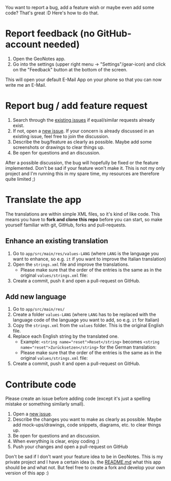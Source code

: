 
You want to report a bug, add a feature wish or maybe even add some code?
That's great :D Here's how to do that.

# Report feedback (no GitHub-account needed)

1. Open the GeoNotes app.
2. Go into the settings (upper right menu → "Settings"/gear-icon) and click on the "Feedback" button at the bottom of the screen.

This will open your default E-Mail App on your phone so that you can now write me an E-Mail.

# Report bug / add feature request

1. Search through the [existing issues](https://github.com/hauke96/GeoNotes/issues) if equal/similar requests already exist.
2. If not, open a [new issue](https://github.com/hauke96/GeoNotes/issues/new). If your concern is already discussed in an existing issue, feel free to join the discussion.
3. Describe the bug/feature as clearly as possible. Maybe add some screenshots or drawings to clear things up.
4. Be open for questions and an discussion.

After a possible discussion, the bug will hopefully be fixed or the feature implemented.
Don't be sad if your feature won't make it. This is not my only project and I'm running this in my spare time, my resources are therefore quite limited ;)

# Translate the app

The translations are within simple XML files, so it's kind of like code.
This means you have to **fork and clone this repo** before you can start, so make yourself familiar with git, GitHub, forks and pull-requests.

## Enhance an existing translation

1. Go to `app/src/main/res/values-LANG` (where `LANG` is the language you want to enhance, so e.g. `it` if you want to improve the Italian translation)
2. Open the `strings.xml` file and improve the translations.
    * Please make sure that the order of the entries is the same as in the original `values/strings.xml` file:
3. Create a commit, push it and open a pull-request on GitHub.

## Add new language

1. Go to `app/src/main/res/`
2. Create a folder `values-LANG` (where `LANG` has to be replaced with the language code of the language you want to add, so e.g. `it` for Italian)
3. Copy the `strings.xml` from the `values` folder. This is the original English file.
4. Replace each English string by the translated one. 
    * Example: `<string name="reset">Reset</string>` becomes `<string name="reset">Zurücksetzen</string>` for the German translation:
    * Please make sure that the order of the entries is the same as in the original `values/strings.xml` file:
5. Create a commit, push it and open a pull-request on GitHub.

# Contribute code

Please create an issue before adding code (except it's just a spelling mistake or something similarly small).

1. Open a [new issue](https://github.com/hauke96/GeoNotes/issues/new).
2. Describe the changes you want to make as clearly as possible. Maybe add mock-ups/drawings, code snippets, diagrams, etc. to clear things up.
3. Be open for questions and an discussion.
4. When everything is clear, enjoy coding ;)
5. Push your changes and open a pull-request on GitHub

Don't be sad if I don't want your feature idea to be in GeoNotes.
This is my private project and I have a certain idea (s. the [README.md](README.md#use-case-and-philosophy) what this app should be and what not.
But feel free to create a fork and develop your own version of this app :)